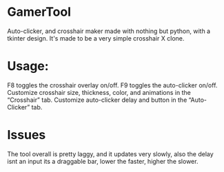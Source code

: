 # GamerTool
Auto-clicker, and crosshair maker made with nothing but python, with a tkinter design. It's made to be a very simple crosshair X clone. 

# Usage:
F8 toggles the crosshair overlay on/off.
F9 toggles the auto-clicker on/off.
Customize crosshair size, thickness, color, and animations in the “Crosshair” tab.
Customize auto-clicker delay and button in the “Auto-Clicker” tab. 

# Issues
The tool overall is pretty laggy, and it updates very slowly, also the delay isnt an input its a draggable bar, lower the faster, higher the slower.
